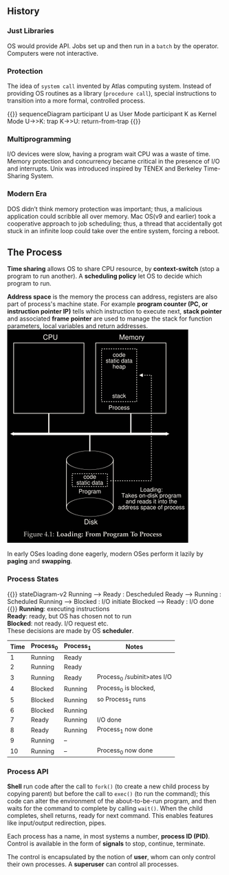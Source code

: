 ## History
### Just Libraries
OS would provide API. Jobs set up and then run in a `batch` by the operator. Computers were not interactive.

### Protection
The idea of `system call` invented by Atlas computing system. Instead of providing OS routines as a library (`procedure call`), special instructions to transition into a more formal, controlled process.

{{<mermaid>}}
sequenceDiagram
    participant U as User Mode
    participant K as Kernel Mode
    U->>K: trap
    K->>U: return-from-trap
{{</mermaid>}}

### Multiprogramming
I/O devices were slow, having a program wait CPU was a waste of time. Memory protection and concurrency became critical in the presence of I/O and interrupts. Unix was introduced inspired by TENEX and Berkeley Time-Sharing System.

### Modern Era
DOS didn’t think memory protection was important; thus, a malicious application could scribble all over memory. Mac OS(v9 and earlier) took a cooperative approach to job scheduling; thus, a thread that accidentally got stuck in an infinite loop could take over the entire system, forcing a reboot.

## The Process
**Time sharing** allows OS to share CPU resource, by **context-switch** (stop a program to run another). A **scheduling policy** let OS to decide which program to run.

**Address space** is the memory the process can address, registers are also part of process's machine state. For example **program counter (PC, or instruction pointer IP)** tells which instruction to execute next, **stack pointer** and associated **frame pointer** are used to manage the stack for function parameters, local variables and return addresses.
![](attachments/2021-04-28-12-29-07_program_to_process.png)

In early OSes loading done eagerly, modern OSes perform it lazily by **paging** and **swapping**.
### Process States
{{<mermaid>}}
stateDiagram-v2
    Running --> Ready : Descheduled
    Ready --> Running : Scheduled
    Running --> Blocked : I/O initiate
    Blocked --> Ready : I/O done
{{</mermaid>}}
**Running**: executing instructions  
**Ready**: ready, but OS has chosen not to run  
**Blocked**: not ready. I/O request etc.  
These decisions are made by OS **scheduler**.

| Time | Process<sub>0</sub> | Process<sub>1</sub> | Notes                     |
| ---- | ----------- | ----------- | ------------------------- |
| 1    | Running     | Ready       |
| 2    | Running     | Ready       |
| 3    | Running     | Ready       | Process<sub>0</sub> /subinit>ates I/O |
| 4    | Blocked     | Running     | Process<sub>0</sub> is blocked,   |
| 5    | Blocked     | Running     | so Process<sub>1</sub> runs       |
| 6    | Blocked     | Running     |
| 7    | Ready       | Running     | I/O done                  |
| 8    | Ready       | Running     | Process<sub>1</sub> now done      |
| 9    | Running     | –           |
| 10   | Running     | –           | Process<sub>0</sub> now done      |

### Process API
**Shell** run code after the call to `fork()` (to create a new child process by copying parent) but before the call to `exec()` (to run the command); this code can alter the environment of the about-to-be-run program, and then waits for the command to complete by calling `wait()`. When the child completes, shell returns, ready for next command. This enables features like input/output redirection, pipes.

Each process has a name, in most systems a number, **process ID (PID)**. Control is available in the form of **signals** to stop, continue, terminate.

The control is encapsulated by the notion of **user**, whom can only control their own processes. A **superuser** can control all processes.